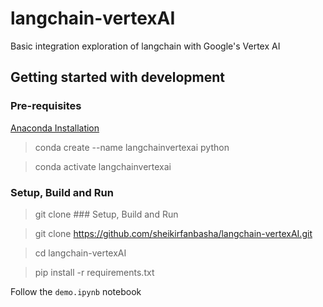# langchain-vertexAI
Basic integration exploration of langchain with Google's Vertex AI
## Getting started with development

### Pre-requisites

[Anaconda Installation](https://docs.conda.io/projects/conda/en/latest/user-guide/install/index.html)

> conda create --name langchainvertexai python

> conda activate langchainvertexai

### Setup, Build and Run

> git clone ### Setup, Build and Run

> git clone https://github.com/sheikirfanbasha/langchain-vertexAI.git

> cd langchain-vertexAI

> pip install -r requirements.txt

Follow the `demo.ipynb` notebook